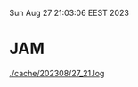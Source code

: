 Sun Aug 27 21:03:06 EEST 2023
# JAM
<a href='./cache/202308/27_21.log'>./cache/202308/27_21.log</a>
